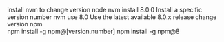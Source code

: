 install nvm to change version node
  nvm install 8.0.0                     Install a specific version number
  nvm use 8.0                           Use the latest available 8.0.x release
change version npm  
  npm install -g npm@[version.number]
  npm install -g npm@8
